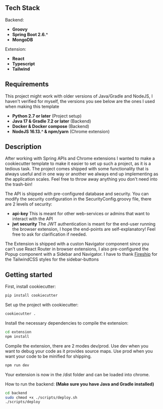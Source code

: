 ## Tech Stack

Backend:
* **Groovy**
* **Spring Boot 2.6.^**
* **MongoDB**

Extension:
* **React**
* **Typescript**
* **Tailwind**

## Requirements
This project might work with older versions of Java/Gradle and NodeJS, 
I haven't verified for myself, the versions you see below are the ones I used when making this template

* **Python 2.7 or later** (Project setup)
* **Java 17 & Gradle 7.2 or later** (Backend)
* **Docker & Docker compose** (Backend)
* **NodeJS 16.13.^ & npm/yarn** (Chrome extension)

## Description
After working with Spring APIs and Chrome extensions I wanted to make a cookiecutter template
to make it easier to set up such a project, as it is a tedious task.
The project comes shipped with some functionality that is always useful and 
in one way or another we always end up implementing as the application scales.
Feel free to throw away anything you don't need into the trash-bin!

The API is shipped with pre-configured database and security.
You can modify the security configuration in the SecurityConfig.groovy file, there are 2 levels of security: 
* **api-key**
This is meant for other web-services or admins that want to interact with the API
* **jwt security**
The JWT authentication is meant for the end-user running the browser extension, I hope the end-points are self-explanatory!
Feel free to ask for clarification if needed.

The Extension is shipped with a custon Navigator component since you can't use React Router in browser extensions,
I also pre-configured the Popup component with a Sidebar and Navigator.
I have to thank [Fireship](https://www.youtube.com/c/Fireship) for the TailwindCSS styles for the sidebar-buttons

## Getting started
First, install cookiecutter:
```sh
pip install cookiecutter
```
Set up the project with cookiecutter:
```sh
cookiecutter .
```
Install the necessary dependencies to compile the extension:
```sh
cd extension
npm install
```
Compile the extension, there are 2 modes dev/prod.
Use dev when you want to debug your code as it provides source maps.
Use prod when you want your code to be minified for shipping.
```sh
npm run dev
```
Your extension is now in the /dist folder and can be loaded into chrome.

How to run the backend:
**(Make sure you have Java and Gradle installed)**
```sh
cd backend
sudo chmod +x ./scripts/deploy.sh
./scripts/deploy
```

